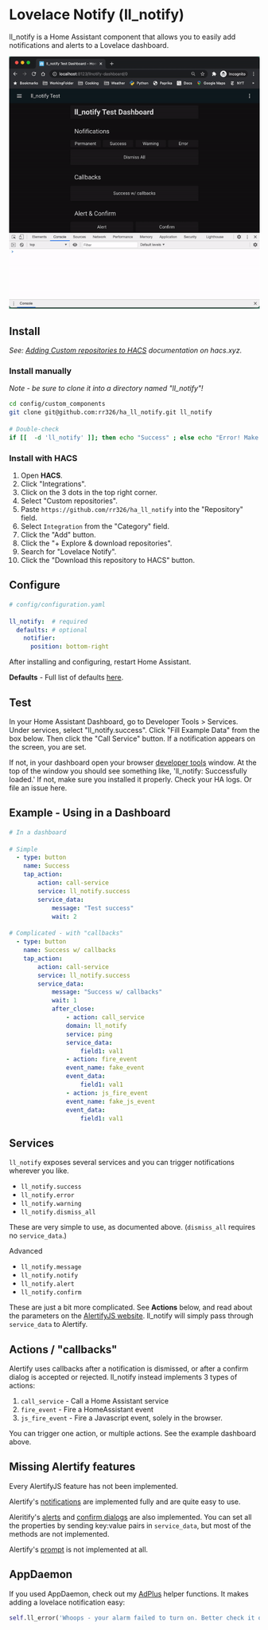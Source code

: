 # Lovelace Notify (ll_notify)

ll_notify is a Home Assistant component that allows you to easily add notifications and alerts to a Lovelace dashboard.

![screen recording](screenshot.gif)

## Install

*See: [Adding *Custom repositories* to HACS](https://hacs.xyz/docs/faq/custom_repositories) documentation on hacs.xyz.*

### Install manually

*Note - be sure to clone it into a directory named "ll_notify"!*

```bash
cd config/custom_components
git clone git@github.com:rr326/ha_ll_notify.git ll_notify

# Double-check
if [[  -d 'll_notify' ]]; then echo "Success" ; else echo "Error! Make sure the directory is called 'll_notify'" ; fi
```

### Install with HACS

1. Open **HACS**.
2. Click "Integrations".
2. Click on the 3 dots in the top right corner.
3. Select "Custom repositories".
4. Paste `https://github.com/rr326/ha_ll_notify` into the "Repository" field.
5. Select `Integration` from the "Category" field.
6. Click the "Add" button.
7. Click the "+ Explore & download repositories".
8. Search for "Lovelace Notify".
9. Click the "Download this repository to HACS" button.

## Configure

```yaml
# config/configuration.yaml

ll_notify:  # required
  defaults: # optional
    notifier:
      position: bottom-right
```

After installing and configuring, restart Home Assistant.

**Defaults** - Full list of defaults [here](https://alertifyjs.com/guide.html#defaults).

## Test

In your Home Assistant Dashboard, go to Developer Tools > Services. Under services, select "ll_notify.success". Click "Fill Example Data" from the box below. Then click the "Call Service" button. If a notification appears on the screen, you are set.

If not, in your dashboard open your browser [developer tools](https://balsamiq.com/support/faqs/browserconsole/) window. At the top of the window you should see something like, 'll_notify: Successfully loaded.' If not, make sure you installed it properly. Check your HA logs. Or file an issue here.

## Example - Using in a Dashboard


```yaml
# In a dashboard

# Simple
  - type: button
    name: Success
    tap_action:
        action: call-service
        service: ll_notify.success
        service_data:
            message: "Test success"
            wait: 2

# Complicated - with "callbacks"
  - type: button
    name: Success w/ callbacks
    tap_action:
        action: call-service
        service: ll_notify.success
        service_data:
            message: "Success w/ callbacks"
            wait: 1
            after_close:
                - action: call_service
                domain: ll_notify
                service: ping
                service_data:
                    field1: val1
                - action: fire_event
                event_name: fake_event
                event_data:
                    field1: val1
                - action: js_fire_event
                event_name: fake_js_event
                event_data:
                    field1: val1
```

## Services

`ll_notify` exposes several services and you can trigger notifications wherever you like. 

* `ll_notify.success`
* `ll_notify.error`
* `ll_notify.warning`
* `ll_notify.dismiss_all`

These are very simple to use, as documented above. (`dismiss_all` requires no `service_data`.)

Advanced

* `ll_notify.message`
* `ll_notify.notify`
* `ll_notify.alert`
* `ll_notify.confirm`

These are just a bit more complicated. See **Actions** below, and read about the parameters on the [AlertifyJS website](https://alertifyjs.com/). ll_notify will simply pass through `service_data` to Alertify. 

## Actions / "callbacks"

Alertify uses callbacks after a notification is dismissed, or after a confirm dialog is accepted or rejected. ll_notify instead implements 3 types of actions:

1. `call_service` - Call a Home Assistant service
2. `fire_event` - Fire a HomeAssistant event
3. `js_fire_event` - Fire a Javascript event, solely in the browser.

You can trigger one action, or multiple actions. See the example dashboard above.

## Missing Alertify features

Every AlertifyJS feature has not been implemented.

Alertify's [notifications](https://alertifyjs.com/notifier.html) are implemented fully and are quite easy to use.

Aleritify's [alerts](https://alertifyjs.com/alert.html) and [confirm dialogs](https://alertifyjs.com/confirm.html) are also implemented. You can set all the properties by sending key:value pairs in `service_data`, but most of the methods are not implemented.

Alertify's [prompt](https://alertifyjs.com/prompt.html) is not implemented at all.

## AppDaemon

If you used AppDaemon, check out my [AdPlus](https://github.com/rr326/adplus#ll_notify-helpers) helper functions. It makes adding a lovelace notification easy:

```python
self.ll_error('Whoops - your alarm failed to turn on. Better check it out!')
```
